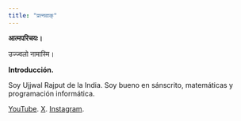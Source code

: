 ```yaml
---
title: "प्रत्नवाक्"
---
```

**आत्मपरिचयः।**

उज्ज्वलो नामास्मि।

**Introducción.**

Soy Ujjwal Rajput de la India. Soy bueno en sánscrito, matemáticas y programación informática.

[YouTube](https://www.youtube.com/@pratnavaak). [X](https://x.com/@pratnavaak). [Instagram](https://www.instagram.com/pratnavaak).